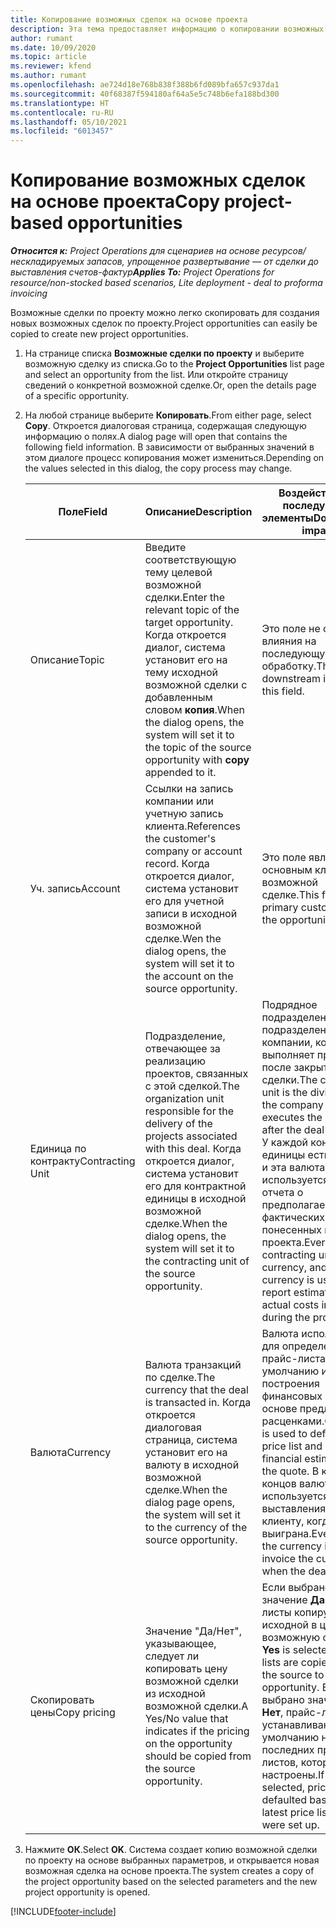 ```yaml
---
title: Копирование возможных сделок на основе проекта
description: Эта тема предоставляет информацию о копировании возможных сделок на основе проекта в Project Operations.
author: rumant
ms.date: 10/09/2020
ms.topic: article
ms.reviewer: kfend
ms.author: rumant
ms.openlocfilehash: ae724d18e768b838f388b6fd089bfa657c937da1
ms.sourcegitcommit: 40f68387f594180af64a5e5c748b6efa188bd300
ms.translationtype: HT
ms.contentlocale: ru-RU
ms.lasthandoff: 05/10/2021
ms.locfileid: "6013457"
---
```

# <a name="copy-project-based-opportunities"></a><span data-ttu-id="fdbe9-103">Копирование возможных сделок на основе проекта</span><span class="sxs-lookup"><span data-stu-id="fdbe9-103">Copy project-based opportunities</span></span>

<span data-ttu-id="fdbe9-104">_**Относится к:** Project Operations для сценариев на основе ресурсов/нескладируемых запасов, упрощенное развертывание — от сделки до выставления счетов-фактур_</span><span class="sxs-lookup"><span data-stu-id="fdbe9-104">_**Applies To:** Project Operations for resource/non-stocked based scenarios, Lite deployment - deal to proforma invoicing_</span></span>


<span data-ttu-id="fdbe9-105">Возможные сделки по проекту можно легко скопировать для создания новых возможных сделок по проекту.</span><span class="sxs-lookup"><span data-stu-id="fdbe9-105">Project opportunities can easily be copied to create new project opportunities.</span></span> 

1. <span data-ttu-id="fdbe9-106">На странице списка **Возможные сделки по проекту** и выберите возможную сделку из списка.</span><span class="sxs-lookup"><span data-stu-id="fdbe9-106">Go to the **Project Opportunities** list page and select an opportunity from the list.</span></span> <span data-ttu-id="fdbe9-107">Или откройте страницу сведений о конкретной возможной сделке.</span><span class="sxs-lookup"><span data-stu-id="fdbe9-107">Or, open the details page of a specific opportunity.</span></span> 
2. <span data-ttu-id="fdbe9-108">На любой странице выберите **Копировать**.</span><span class="sxs-lookup"><span data-stu-id="fdbe9-108">From either page, select **Copy**.</span></span> <span data-ttu-id="fdbe9-109">Откроется диалоговая страница, содержащая следующую информацию о полях.</span><span class="sxs-lookup"><span data-stu-id="fdbe9-109">A dialog page will open that contains the following field information.</span></span> <span data-ttu-id="fdbe9-110">В зависимости от выбранных значений в этом диалоге процесс копирования может измениться.</span><span class="sxs-lookup"><span data-stu-id="fdbe9-110">Depending on the values selected in this dialog, the copy process may change.</span></span>

    | <span data-ttu-id="fdbe9-111">**Поле**</span><span class="sxs-lookup"><span data-stu-id="fdbe9-111">**Field**</span></span> | <span data-ttu-id="fdbe9-112">**Описание**</span><span class="sxs-lookup"><span data-stu-id="fdbe9-112">**Description**</span></span> | <span data-ttu-id="fdbe9-113">**Воздействие на последующие элементы**</span><span class="sxs-lookup"><span data-stu-id="fdbe9-113">**Downstream impact**</span></span> |
    | --- | --- | --- |
    | <span data-ttu-id="fdbe9-114">Описание</span><span class="sxs-lookup"><span data-stu-id="fdbe9-114">Topic</span></span> | <span data-ttu-id="fdbe9-115">Введите соответствующую тему целевой возможной сделки.</span><span class="sxs-lookup"><span data-stu-id="fdbe9-115">Enter the relevant topic of the target opportunity.</span></span> <span data-ttu-id="fdbe9-116">Когда откроется диалог, система установит его на тему исходной возможной сделки с добавленным словом **копия**.</span><span class="sxs-lookup"><span data-stu-id="fdbe9-116">When the dialog opens, the system will set it to the topic of the source opportunity with **copy** appended to it.</span></span> | <span data-ttu-id="fdbe9-117">Это поле не оказывает влияния на последующую обработку.</span><span class="sxs-lookup"><span data-stu-id="fdbe9-117">There's no downstream impact for this field.</span></span> |
    | <span data-ttu-id="fdbe9-118">Уч. запись</span><span class="sxs-lookup"><span data-stu-id="fdbe9-118">Account</span></span> | <span data-ttu-id="fdbe9-119">Ссылки на запись компании или учетную запись клиента.</span><span class="sxs-lookup"><span data-stu-id="fdbe9-119">References the customer's company or account record.</span></span> <span data-ttu-id="fdbe9-120">Когда откроется диалог, система установит его для учетной записи в исходной возможной сделке.</span><span class="sxs-lookup"><span data-stu-id="fdbe9-120">Wen the dialog opens, the system will set it to the account on the source opportunity.</span></span> | <span data-ttu-id="fdbe9-121">Это поле является основным клиентом в возможной сделке.</span><span class="sxs-lookup"><span data-stu-id="fdbe9-121">This field is the primary customer on the opportunity.</span></span> |
    | <span data-ttu-id="fdbe9-122">Единица по контракту</span><span class="sxs-lookup"><span data-stu-id="fdbe9-122">Contracting Unit</span></span> | <span data-ttu-id="fdbe9-123">Подразделение, отвечающее за реализацию проектов, связанных с этой сделкой.</span><span class="sxs-lookup"><span data-stu-id="fdbe9-123">The organization unit responsible for the delivery of the projects associated with this deal.</span></span> <span data-ttu-id="fdbe9-124">Когда откроется диалог, система установит его для контрактной единицы в исходной возможной сделке.</span><span class="sxs-lookup"><span data-stu-id="fdbe9-124">When the dialog opens, the system will set it to the contracting unit of the source opportunity.</span></span> | <span data-ttu-id="fdbe9-125">Подрядное подразделение — это подразделение компании, которое выполняет проекты после закрытия сделки.</span><span class="sxs-lookup"><span data-stu-id="fdbe9-125">The contracting unit is the division of the company that executes the projects after the deal is closed.</span></span> <span data-ttu-id="fdbe9-126">У каждой контрактной единицы есть валюта, и эта валюта используется для отчета о предполагаемых и фактических затратах, понесенных в ходе проекта.</span><span class="sxs-lookup"><span data-stu-id="fdbe9-126">Every contracting unit has a currency, and this currency is used to report estimated and actual costs incurred during the project.</span></span> |
    | <span data-ttu-id="fdbe9-127">Валюта</span><span class="sxs-lookup"><span data-stu-id="fdbe9-127">Currency</span></span> | <span data-ttu-id="fdbe9-128">Валюта транзакций по сделке.</span><span class="sxs-lookup"><span data-stu-id="fdbe9-128">The currency that the deal is transacted in.</span></span> <span data-ttu-id="fdbe9-129">Когда откроется диалоговая страница, система установит его на валюту в исходной возможной сделке.</span><span class="sxs-lookup"><span data-stu-id="fdbe9-129">When the dialog page opens, the system will set it to the currency of the source opportunity.</span></span> | <span data-ttu-id="fdbe9-130">Валюта используется для определения прайс-листа по умолчанию и построения финансовых оценок на основе предложения с расценками.</span><span class="sxs-lookup"><span data-stu-id="fdbe9-130">Currency is used to default a price list and build financial estimates on the quote.</span></span> <span data-ttu-id="fdbe9-131">В конце концов валюта используется для выставления счета клиенту, когда сделка выиграна.</span><span class="sxs-lookup"><span data-stu-id="fdbe9-131">Eventually, the currency is used to invoice the customer when the deal is won.</span></span> |
    | <span data-ttu-id="fdbe9-132">Скопировать цены</span><span class="sxs-lookup"><span data-stu-id="fdbe9-132">Copy pricing</span></span> | <span data-ttu-id="fdbe9-133">Значение "Да/Нет", указывающее, следует ли копировать цену возможной сделки из исходной возможной сделки.</span><span class="sxs-lookup"><span data-stu-id="fdbe9-133">A Yes/No value that indicates if the pricing on the opportunity should be copied from the source opportunity.</span></span> | <span data-ttu-id="fdbe9-134">Если выбрано значение **Да**, прайс-листы копируются из исходной в целевую возможную сделку.</span><span class="sxs-lookup"><span data-stu-id="fdbe9-134">If **Yes** is selected, price lists are copied from the source to the target opportunity.</span></span> <span data-ttu-id="fdbe9-135">Если выбрано значение **Нет**, прайс-листы устанавливаются по умолчанию на основе последних прайс-листов, которые были настроены.</span><span class="sxs-lookup"><span data-stu-id="fdbe9-135">If **No** is selected, price lists are defaulted based on the latest price lists that were set up.</span></span> |

3. <span data-ttu-id="fdbe9-136">Нажмите **ОК**.</span><span class="sxs-lookup"><span data-stu-id="fdbe9-136">Select **OK**.</span></span> <span data-ttu-id="fdbe9-137">Система создает копию возможной сделки по проекту на основе выбранных параметров, и открывается новая возможная сделка на основе проекта.</span><span class="sxs-lookup"><span data-stu-id="fdbe9-137">The system creates a copy of the project opportunity based on the selected parameters and the new project opportunity is opened.</span></span>


[!INCLUDE[footer-include](../includes/footer-banner.md)]